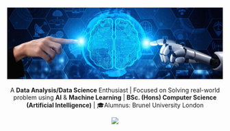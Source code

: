 <p align='center'>
  <a href="#"><img src="https://github.com/TanveerAIML/TanveerAIML/blob/master/Tanveer-Dalal/Header1.jpg"></a>
</p>

<p align='center'>
  A <b>Data Analysis/Data Science</b> Enthusiast | Focused on Solving real-world problem using <b>AI</b> & <b>Machine Learning</b> | <b>BSc. (Hons) Computer Science (Artificial Intelligence)</b> | 🎓Alumnus: Brunel University London 
</p>

<p align='center'>
  <a href="https://www.linkedin.com/in/tanveer-dalal-b10a621b7/">
    <img src="https://img.shields.io/badge/linkedin-%230077B5.svg?&style=for-the-badge&logo=linkedin&logoColor=white" />
  </a>
</p>
    

